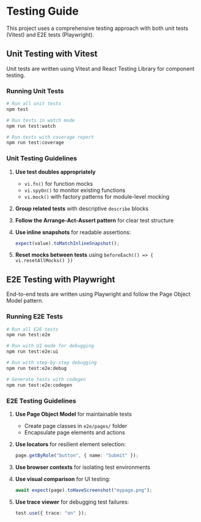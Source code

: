 # Testing Guide

This project uses a comprehensive testing approach with both unit tests (Vitest) and E2E tests (Playwright).

## Unit Testing with Vitest

Unit tests are written using Vitest and React Testing Library for component testing.

### Running Unit Tests

```bash
# Run all unit tests
npm test

# Run tests in watch mode
npm run test:watch

# Run tests with coverage report
npm run test:coverage
```

### Unit Testing Guidelines

1. **Use test doubles appropriately**

   - `vi.fn()` for function mocks
   - `vi.spyOn()` to monitor existing functions
   - `vi.mock()` with factory patterns for module-level mocking

2. **Group related tests** with descriptive `describe` blocks

3. **Follow the Arrange-Act-Assert pattern** for clear test structure

4. **Use inline snapshots** for readable assertions:

   ```typescript
   expect(value).toMatchInlineSnapshot();
   ```

5. **Reset mocks between tests** using `beforeEach(() => { vi.resetAllMocks() })`

## E2E Testing with Playwright

End-to-end tests are written using Playwright and follow the Page Object Model pattern.

### Running E2E Tests

```bash
# Run all E2E tests
npm run test:e2e

# Run with UI mode for debugging
npm run test:e2e:ui

# Run with step-by-step debugging
npm run test:e2e:debug

# Generate tests with codegen
npm run test:e2e:codegen
```

### E2E Testing Guidelines

1. **Use Page Object Model** for maintainable tests

   - Create page classes in `e2e/pages/` folder
   - Encapsulate page elements and actions

2. **Use locators** for resilient element selection:

   ```typescript
   page.getByRole("button", { name: "Submit" });
   ```

3. **Use browser contexts** for isolating test environments

4. **Use visual comparison** for UI testing:

   ```typescript
   await expect(page).toHaveScreenshot("mypage.png");
   ```

5. **Use trace viewer** for debugging test failures:
   ```typescript
   test.use({ trace: "on" });
   ```
